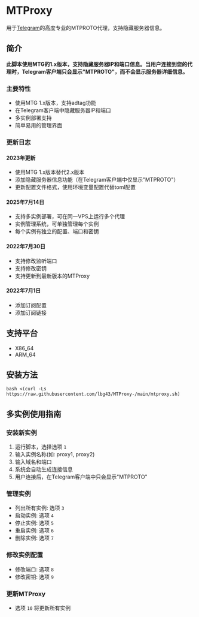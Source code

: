 <!--
 * @Author: Vincent Young
 * @Date: 2022-07-01 15:29:23
 * @LastEditors: lbg43
 * @LastEditTime: 2022-07-30 19:28:49
 * @FilePath: /MTProxy-/README.md
 * @Telegram: https://t.me/missuo
 * 
 * Copyright © 2022 by Vincent, All Rights Reserved. 
-->
# MTProxy
用于[Telegram](https://telegram.org)的高度专业的MTPROTO代理，支持隐藏服务器信息。

## 简介
**此脚本使用MTG的1.x版本，支持隐藏服务器IP和端口信息。当用户连接到您的代理时，Telegram客户端只会显示"MTPROTO"，而不会显示服务器详细信息。**

### 主要特性
- 使用MTG 1.x版本，支持adtag功能
- 在Telegram客户端中隐藏服务器IP和端口
- 多实例部署支持
- 简单易用的管理界面

### 更新日志
#### 2023年更新
- 使用MTG 1.x版本替代2.x版本
- 添加隐藏服务器信息功能（在Telegram客户端中仅显示"MTPROTO"）
- 更新配置文件格式，使用环境变量配置代替toml配置

#### 2025年7月14日
- 支持多实例部署，可在同一VPS上运行多个代理
- 实例管理系统，可单独管理每个实例
- 每个实例有独立的配置、端口和密钥

#### 2022年7月30日
- 支持修改监听端口
- 支持修改密钥
- 支持更新到最新版本的MTProxy

#### 2022年7月1日
- 添加订阅配置
- 添加订阅链接

## 支持平台
- X86_64
- ARM_64

## 安装方法
~~~shell
bash <(curl -Ls https://raw.githubusercontent.com/lbg43/MTProxy-/main/mtproxy.sh)
~~~

## 多实例使用指南
### 安装新实例
1. 运行脚本，选择选项 `1`
2. 输入实例名称(如: proxy1, proxy2)
3. 输入域名和端口
4. 系统会自动生成连接信息
5. 用户连接后，在Telegram客户端中只会显示"MTPROTO"

### 管理实例
- 列出所有实例: 选项 `3`
- 启动实例: 选项 `4`
- 停止实例: 选项 `5`
- 重启实例: 选项 `6`
- 删除实例: 选项 `7`

### 修改实例配置
- 修改端口: 选项 `8`
- 修改密钥: 选项 `9`

### 更新MTProxy
- 选项 `10` 将更新所有实例
